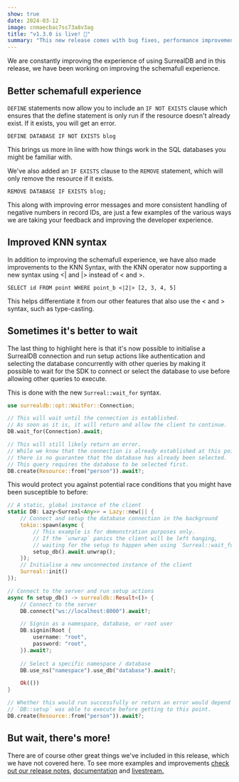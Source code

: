 ```yaml
---
show: true
date: 2024-03-12
image: cnmaecbac7ss73a8v3ag
title: "v1.3.0 is live! 🎉"
summary: "This new release comes with bug fixes, performance improvements, and feature updates to our define & remove statements and KNN syntax"
---
```


We are constantly improving the experience of using SurrealDB and in this release, we have been working on improving the schemafull experience.

## Better schemafull experience

`DEFINE` statements now allow you to include an `IF NOT EXISTS` clause which ensures that the define statement is only run if the resource doesn't already exist. If it exists, you will get an error.

```surql
DEFINE DATABASE IF NOT EXISTS blog
```

This brings us more in line with how things work in the SQL databases you might be familiar with.

We've also added an `IF EXISTS` clause to the `REMOVE` statement, which will only remove the resource if it exists.

```surql
REMOVE DATABASE IF EXISTS blog;
```

This along with improving error messages and more consistent handling of negative numbers in record IDs, are just a few examples of the various ways we are taking your feedback and improving the developer experience.

## Improved KNN syntax

In addition to improving the schemafull experience, we have also made improvements to the KNN Syntax, with the KNN operator now supporting a new syntax using <| and |> instead of < and >.

```surql
SELECT id FROM point WHERE point_b <|2|> [2, 3, 4, 5]
```

This helps differentiate it from our other features that also use the < and > syntax, such as type-casting.


## Sometimes it's better to wait

The last thing to highlight here is that it's now possible to initialise a SurrealDB connection and run setup actions like authentication and selecting the database concurrently with other queries by making it possible to wait for the SDK to connect or select the database to use before allowing other queries to execute.

This is done with the new `Surreal::wait_for` syntax.

```rust
use surrealdb::opt::WaitFor::Connection;

// This will wait until the connection is established.
// As soon as it is, it will return and allow the client to continue.
DB.wait_for(Connection).await;

// This will still likely return an error.
// While we know that the connection is already established at this point,
// there is no guarantee that the database has already been selected.
// This query requires the database to be selected first.
DB.create(Resource::from("person")).await?;
```

This would protect you against potential race conditions that you might have been susceptible to before:
```rust
// A static, global instance of the client
static DB: Lazy<Surreal<Any>> = Lazy::new(|| {
    // Connect and setup the database connection in the background
    tokio::spawn(async {
        // This example is for demonstration purposes only.
        // If the `unwrap` panics the client will be left hanging,
        // waiting for the setup to happen when using `Surreal::wait_for`.
        setup_db().await.unwrap();
    });
    // Initialise a new unconnected instance of the client
    Surreal::init()
});

// Connect to the server and run setup actions
async fn setup_db() -> surrealdb::Result<()> {
    // Connect to the server
    DB.connect("ws://localhost:8000").await?;

    // Signin as a namespace, database, or root user
    DB.signin(Root {
        username: "root",
        password: "root",
    }).await?;
    
    // Select a specific namespace / database
    DB.use_ns("namespace").use_db("database").await?;

    Ok(())
}

// Whether this would run successfully or return an error would depend on whether
// `DB::setup` was able to execute before getting to this point.
DB.create(Resource::from("person")).await?;
```


## But wait, there's more!

There are of course other great things we've included in this release, which we have not covered here.
To see more examples and improvements [check out our release notes](https://surrealdb.com/releases/?utm_source=blog&utm_medium=post), [documentation](https://surrealdb.com/docs/?utm_source=blog&utm_medium=post) and [livestream.](https://www.youtube.com/watch?v=kQQV2kDFHQA)